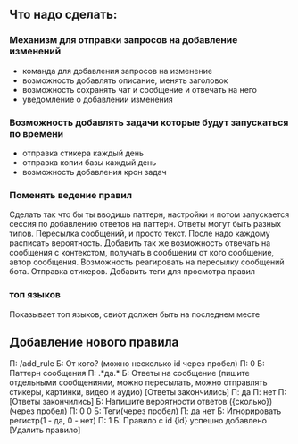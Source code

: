 ## Что надо сделать:

### Механизм для отправки запросов на добавление изменений

-   команда для добавления запросов на изменение
-   возможность добавлять описание, менять заголовок
-   возможность сохранять чат и сообщение и отвечать на него
-   уведомление о добавлении изменения

### Возможность добавлять задачи которые будут запускаться по времени

-   отправка стикера каждый день
-   отправка копии базы каждый день
-   возможность добавления крон задач

### Поменять ведение правил

Сделать так что бы ты вводишь паттерн, настройки и потом запускается сессия по добавлению ответов на паттерн. Ответы могут быть разных типов. Пересылка сообщений, и просто текст. После надо каждому расписать вероятность. Добавить так же возможность отвечать на сообщения с контекстом, получать в сообщении от кого сообщение, автор сообщения. Возможность реагировать на пересылку сообщений бота. Отправка стикеров. Добавить теги для просмотра правил

### топ языков

Показывает топ языков, свифт должен быть на последнем месте

## Добавление нового правила

П: /add_rule
Б: От кого? (можно несколько id через пробел)
П: 0
Б: Паттерн сообщения
П: .\*да.\*
Б: Ответы на сообщение (пишите отдельными сообщениями, можно пересылать, можно отправлять стикеры, картинки, видео и аудио) [Ответы закончились]
П: да
П: нет
П: [Ответы закончились]
Б: Напишите вероятности ответов ({сколько})(через пробел)
П: 0 0
Б: Теги(через пробел)
П: да нет
Б: Игнорировать регистр(1 - да, 0 - нет)
П: 1
Б: Правило с id {id} успешно добавлено [Удалить правило]
